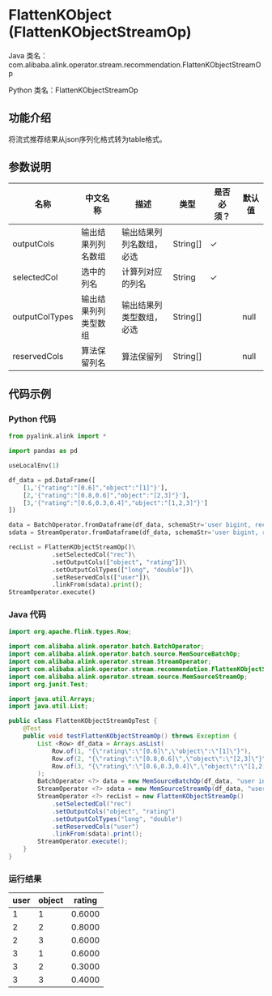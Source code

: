 # FlattenKObject (FlattenKObjectStreamOp)
Java 类名：com.alibaba.alink.operator.stream.recommendation.FlattenKObjectStreamOp

Python 类名：FlattenKObjectStreamOp


## 功能介绍
将流式推荐结果从json序列化格式转为table格式。

## 参数说明

| 名称 | 中文名称 | 描述 | 类型 | 是否必须？ | 默认值 |
| --- | --- | --- | --- | --- | --- |
| outputCols | 输出结果列列名数组 | 输出结果列列名数组，必选 | String[] | ✓ |  |
| selectedCol | 选中的列名 | 计算列对应的列名 | String | ✓ |  |
| outputColTypes | 输出结果列列类型数组 | 输出结果列类型数组，必选 | String[] |  | null |
| reservedCols | 算法保留列名 | 算法保留列 | String[] |  | null |

## 代码示例
### Python 代码
```python
from pyalink.alink import *

import pandas as pd

useLocalEnv(1)

df_data = pd.DataFrame([
    [1,'{"rating":"[0.6]","object":"[1]"}'],
    [2,'{"rating":"[0.8,0.6]","object":"[2,3]"}'],
    [3,'{"rating":"[0.6,0.3,0.4]","object":"[1,2,3]"}']
])

data = BatchOperator.fromDataframe(df_data, schemaStr='user bigint, rec string')
sdata = StreamOperator.fromDataframe(df_data, schemaStr='user bigint, rec string')

recList = FlattenKObjectStreamOp()\
			.setSelectedCol("rec")\
			.setOutputCols(["object", "rating"])\
			.setOutputColTypes(["long", "double"])\
			.setReservedCols(["user"])\
			.linkFrom(sdata).print();
StreamOperator.execute()
```
### Java 代码
```java
import org.apache.flink.types.Row;

import com.alibaba.alink.operator.batch.BatchOperator;
import com.alibaba.alink.operator.batch.source.MemSourceBatchOp;
import com.alibaba.alink.operator.stream.StreamOperator;
import com.alibaba.alink.operator.stream.recommendation.FlattenKObjectStreamOp;
import com.alibaba.alink.operator.stream.source.MemSourceStreamOp;
import org.junit.Test;

import java.util.Arrays;
import java.util.List;

public class FlattenKObjectStreamOpTest {
	@Test
	public void testFlattenKObjectStreamOp() throws Exception {
		List <Row> df_data = Arrays.asList(
			Row.of(1, "{\"rating\":\"[0.6]\",\"object\":\"[1]\"}"),
			Row.of(2, "{\"rating\":\"[0.8,0.6]\",\"object\":\"[2,3]\"}"),
			Row.of(3, "{\"rating\":\"[0.6,0.3,0.4]\",\"object\":\"[1,2,3]\"}")
		);
		BatchOperator <?> data = new MemSourceBatchOp(df_data, "user int, rec string");
		StreamOperator <?> sdata = new MemSourceStreamOp(df_data, "user int, rec string");
		StreamOperator <?> recList = new FlattenKObjectStreamOp()
			.setSelectedCol("rec")
			.setOutputCols("object", "rating")
			.setOutputColTypes("long", "double")
			.setReservedCols("user")
			.linkFrom(sdata).print();
		StreamOperator.execute();
	}
}
```

### 运行结果
user|object|rating
----|------|------
1|1|0.6000
2|2|0.8000
2|3|0.6000
3|1|0.6000
3|2|0.3000
3|3|0.4000
